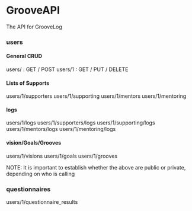 # GrooveAPI

The API for GrooveLog

### users

#### General CRUD
users/ : GET / POST
users/1 : GET / PUT / DELETE

#### Lists of Supports
users/1/supporters
users/1/supporting
users/1/mentors
users/1/mentoring

#### logs
users/1/logs
users/1/supporters/logs
users/1/supporting/logs
users/1/mentors/logs
users/1/mentoring/logs

#### vision/Goals/Grooves
users/1/visions
users/1/goals
users/1/grooves

NOTE: It is important to establish whether the above are public or private, depending on who is calling

### questionnaires
users/1/questionnaire_results